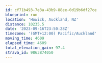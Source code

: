 ```yaml
---
id: cf71b493-7e3a-43b9-88ee-0d19b6df27ce
blueprint: run
location: 'Howick, Auckland, NZ'
distance: 10235.5
date: '2023-09-16T23:50:28Z'
timezone: '(GMT+12:00) Pacific/Auckland'
moving_time: 4609
elapsed_time: 4609
total_elevation_gain: 97.4
strava_id: 9863874050
---
```

